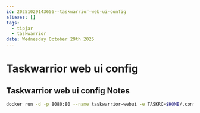 ```yaml
---
id: 20251029143656--taskwarrior-web-ui-config
aliases: []
tags:
  - tipjar
  - taskwarrior
date: Wednesday October 29th 2025
---
```


# Taskwarrior web ui config

## Taskwarrior web ui config Notes
``` bash
docker run -d -p 8080:80 --name taskwarrior-webui -e TASKRC=$HOME/.config/task/taskrc -e TASKDATA=$HOME/.local/share/task -v $HOME/.config/task:$HOME/.config/task -v $HOME/.local/share/task:$HOME/.local/share/task dcsunset/taskwarrior-webui:3
```

